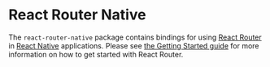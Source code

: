 # React Router Native

The `react-router-native` package contains bindings for using [React
Router](https://github.com/remix-run/react-router) in [React
Native](https://facebook.github.io/react-native/) applications.
Please see [the Getting Started guide](https://reactrouter.com/v6/start/tutorial) for more information on how to get started with React Router.
